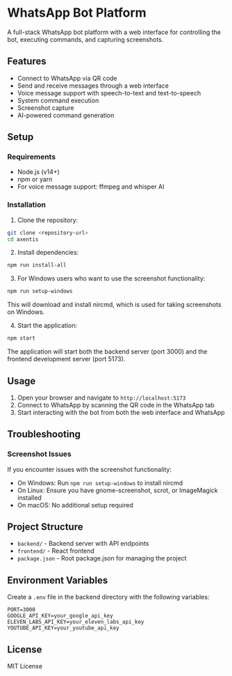 # WhatsApp Bot Platform

A full-stack WhatsApp bot platform with a web interface for controlling the bot, executing commands, and capturing screenshots.

## Features

- Connect to WhatsApp via QR code
- Send and receive messages through a web interface
- Voice message support with speech-to-text and text-to-speech
- System command execution
- Screenshot capture
- AI-powered command generation

## Setup

### Requirements

- Node.js (v14+)
- npm or yarn
- For voice message support: ffmpeg and whisper AI

### Installation

1. Clone the repository:

```bash
git clone <repository-url>
cd axentis
```

2. Install dependencies:

```bash
npm run install-all
```

3. For Windows users who want to use the screenshot functionality:

```bash
npm run setup-windows
```

This will download and install nircmd, which is used for taking screenshots on Windows.

4. Start the application:

```bash
npm start
```

The application will start both the backend server (port 3000) and the frontend development server (port 5173).

## Usage

1. Open your browser and navigate to `http://localhost:5173`
2. Connect to WhatsApp by scanning the QR code in the WhatsApp tab
3. Start interacting with the bot from both the web interface and WhatsApp

## Troubleshooting

### Screenshot Issues

If you encounter issues with the screenshot functionality:

- On Windows: Run `npm run setup-windows` to install nircmd
- On Linux: Ensure you have gnome-screenshot, scrot, or ImageMagick installed
- On macOS: No additional setup required

## Project Structure

- `backend/` - Backend server with API endpoints
- `frontend/` - React frontend
- `package.json` - Root package.json for managing the project

## Environment Variables

Create a `.env` file in the backend directory with the following variables:

```
PORT=3000
GOOGLE_API_KEY=your_google_api_key
ELEVEN_LABS_API_KEY=your_eleven_labs_api_key
YOUTUBE_API_KEY=your_youtube_api_key
```

## License

MIT License
 
 
